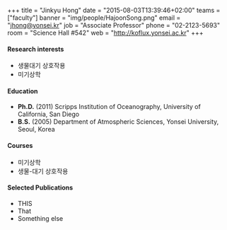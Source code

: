 +++
title = "Jinkyu Hong"
date = "2015-08-03T13:39:46+02:00"
teams = ["faculty"]
banner = "img/people/HajoonSong.png"
email = "jhong@yonsei.kr"
job = "Associate Professor"
phone = "02-2123-5693"
room = "Science Hall #542"
web = "http://koflux.yonsei.ac.kr"
+++

#### Research interests
+ 생물대기 상호작용
+ 미기상학

#### Education
+ **Ph.D.** (2011) Scripps Institution of Oceanography, University of California, San Diego
+ **B.S.** (2005) Department of Atmospheric Sciences, Yonsei University, Seoul, Korea

#### Courses
+ 미기상학
+ 생물-대기 상호작용

#### Selected Publications
+ THIS
+ That
+ Something else


